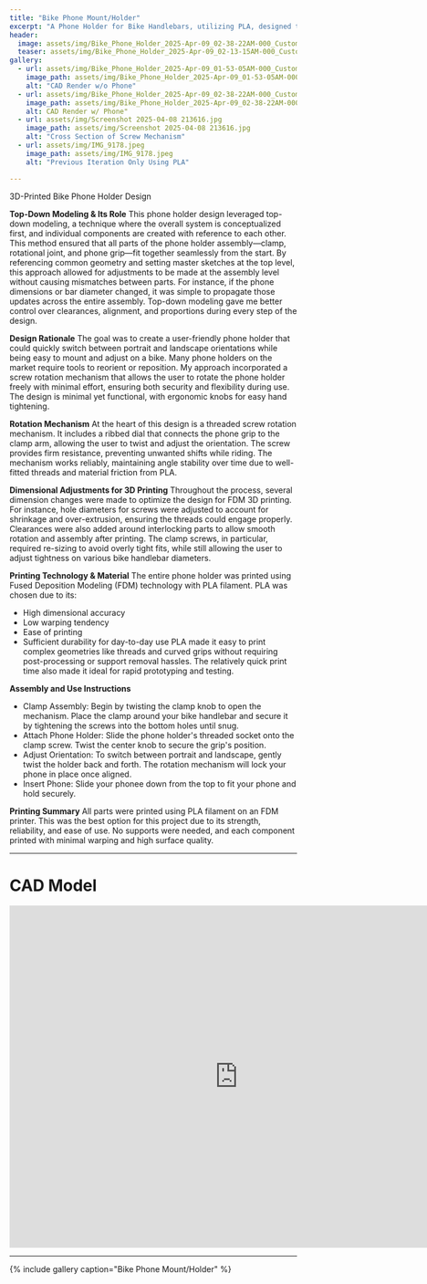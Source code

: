 ```yaml
---
title: "Bike Phone Mount/Holder"
excerpt: "A Phone Holder for Bike Handlebars, utilizing PLA, designed to function in any orientation."
header:
  image: assets/img/Bike_Phone_Holder_2025-Apr-09_02-38-22AM-000_CustomizedView411613111_jpg.jpg
  teaser: assets/img/Bike_Phone_Holder_2025-Apr-09_02-13-15AM-000_CustomizedView14103859916_jpg.jpg
gallery:
  - url: assets/img/Bike_Phone_Holder_2025-Apr-09_01-53-05AM-000_CustomizedView344892819_jpg.jpg
    image_path: assets/img/Bike_Phone_Holder_2025-Apr-09_01-53-05AM-000_CustomizedView344892819_jpg.jpg
    alt: "CAD Render w/o Phone"
  - url: assets/img/Bike_Phone_Holder_2025-Apr-09_02-38-22AM-000_CustomizedView411613111_jpg.jpg
    image_path: assets/img/Bike_Phone_Holder_2025-Apr-09_02-38-22AM-000_CustomizedView411613111_jpg.jpg
    alt: CAD Render w/ Phone"
  - url: assets/img/Screenshot 2025-04-08 213616.jpg
    image_path: assets/img/Screenshot 2025-04-08 213616.jpg
    alt: "Cross Section of Screw Mechanism"
  - url: assets/img/IMG_9178.jpeg
    image_path: assets/img/IMG_9178.jpeg
    alt: "Previous Iteration Only Using PLA"

---
```


3D-Printed Bike Phone Holder Design

**Top-Down Modeling & Its Role**
This phone holder design leveraged top-down modeling, a technique where the overall system is conceptualized first, and individual components are created with reference to each other. This method ensured that all parts of the phone holder assembly—clamp, rotational joint, and phone grip—fit together seamlessly from the start.
By referencing common geometry and setting master sketches at the top level, this approach allowed for adjustments to be made at the assembly level without causing mismatches between parts. For instance, if the phone dimensions or bar diameter changed, it was simple to propagate those updates across the entire assembly. Top-down modeling gave me better control over clearances, alignment, and proportions during every step of the design.

**Design Rationale**
The goal was to create a user-friendly phone holder that could quickly switch between portrait and landscape orientations while being easy to mount and adjust on a bike. Many phone holders on the market require tools to reorient or reposition. My approach incorporated a screw rotation mechanism that allows the user to rotate the phone holder freely with minimal effort, ensuring both security and flexibility during use. The design is minimal yet functional, with ergonomic knobs for easy hand tightening.

**Rotation Mechanism**
At the heart of this design is a threaded screw rotation mechanism. It includes a ribbed dial that connects the phone grip to the clamp arm, allowing the user to twist and adjust the orientation. The screw provides firm resistance, preventing unwanted shifts while riding. The mechanism works reliably, maintaining angle stability over time due to well-fitted threads and material friction from PLA.

**Dimensional Adjustments for 3D Printing**
Throughout the process, several dimension changes were made to optimize the design for FDM 3D printing. For instance, hole diameters for screws were adjusted to account for shrinkage and over-extrusion, ensuring the threads could engage properly. Clearances were also added around interlocking parts to allow smooth rotation and assembly after printing. The clamp screws, in particular, required re-sizing to avoid overly tight fits, while still allowing the user to adjust tightness on various bike handlebar diameters.

**Printing Technology & Material**
The entire phone holder was printed using Fused Deposition Modeling (FDM) technology with PLA filament. PLA was chosen due to its:
* High dimensional accuracy
* Low warping tendency
* Ease of printing
* Sufficient durability for day-to-day use
PLA made it easy to print complex geometries like threads and curved grips without requiring post-processing or support removal hassles. The relatively quick print time also made it ideal for rapid prototyping and testing.

**Assembly and Use Instructions**
* Clamp Assembly: Begin by twisting the clamp knob to open the mechanism. Place the clamp around your bike handlebar and secure it by tightening the screws into the bottom holes until snug.
* Attach Phone Holder: Slide the phone holder's threaded socket onto the clamp screw. Twist the center knob to secure the grip's position.
* Adjust Orientation: To switch between portrait and landscape, gently twist the holder back and forth. The rotation mechanism will lock your phone in place once aligned.
* Insert Phone: Slide your phonee down from the top to fit your phone and hold securely.

**Printing Summary**
All parts were printed using PLA filament on an FDM printer. This was the best option for this project due to its strength, reliability, and ease of use. No supports were needed, and each component printed with minimal warping and high surface quality.

---

# CAD Model

<iframe src="https://a360.co/4cm0aLU" width="800" height="600" allowfullscreen="true" webkitallowfullscreen="true" mozallowfullscreen="true" frameborder="0"></iframe>

---

{% include gallery caption="Bike Phone Mount/Holder" %}

